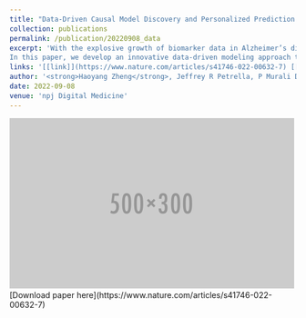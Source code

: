 ```yaml
---
title: "Data-Driven Causal Model Discovery and Personalized Prediction in Alzheimer's Disease"
collection: publications
permalink: /publication/20220908_data
excerpt: 'With the explosive growth of biomarker data in Alzheimer’s disease (AD) clinical trials, numerous mathematical models have been developed to characterize disease-relevant biomarker trajectories over time. While some of these models are purely empiric, others are causal, built upon various hypotheses of AD pathophysiology, a complex and incompletely understood area of research. One of the most challenging problems in computational causal modeling is using a purely data-driven approach to derive the model’s parameters and the mathematical model itself, without any prior hypothesis bias.
In this paper, we develop an innovative data-driven modeling approach to build and parameterize a causal model to characterize the trajectories of AD biomarkers. This approach integrates causal model learning, population parameterization, parameter sensitivity analysis, and personalized prediction. By applying this integrated approach to a large multicenter database of AD biomarkers, the Alzheimer’s Disease Neuroimaging Initiative, several causal models for different AD stages are revealed. In addition, personalized models for each subject are calibrated and provide accurate predictions of future cognitive status.'
links: '[[link]](https://www.nature.com/articles/s41746-022-00632-7) [[supplementary]](https://static-content.springer.com/esm/art%3A10.1038%2Fs41746-022-00632-7/MediaObjects/41746_2022_632_MOESM1_ESM.pdf)'
author: '<strong>Haoyang Zheng</strong>, Jeffrey R Petrella, P Murali Doraiswamy, Guang Lin, Wenrui Hao, Alzheimer’s Disease Neuroimaging Initiative'
date: 2022-09-08
venue: 'npj Digital Medicine'
---
```

<img src='/images/500x300.png'>
[Download paper here](https://www.nature.com/articles/s41746-022-00632-7)
